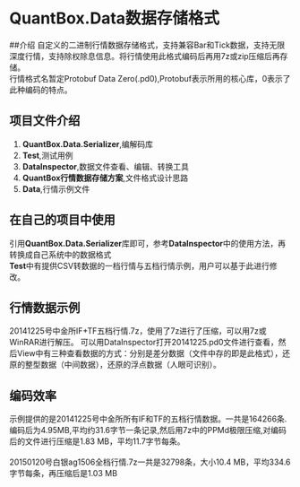 # QuantBox.Data数据存储格式

##介绍
自定义的二进制行情数据存储格式，支持兼容Bar和Tick数据，支持无限深度行情，支持除权除息信息。将行情使用此格式编码后再用7z或zip压缩后再存储。<br/>
行情格式名暂定Protobuf Data Zero(.pd0),Protobuf表示所用的核心库，0表示了此种编码的特点。

## 项目文件介绍
1. **QuantBox\.Data\.Serializer**,编解码库
2. **Test**,测试用例
3. **DataInspector**,数据文件查看、编辑、转换工具
4. **QuantBox行情数据存储方案**,文件格式设计思路
5. **Data**,行情示例文件

## 在自己的项目中使用
引用**QuantBox\.Data\.Serializer**库即可，参考**DataInspector**中的使用方法，再转换成自己系统中的数据格式<br/>
**Test**中有提供CSV转数据的一档行情与五档行情示例，用户可以基于此进行修改。

## 行情数据示例
20141225号中金所IF+TF五档行情.7z，使用了7z进行了压缩，可以用7z或WinRAR进行解压。
可以用DataInspector打开20141225.pd0文件进行查看，然后View中有三种查看数据的方式：分别是差分数据（文件中存的即是此格式），还原的整型数据（中间数据），还原的浮点数据（人眼可识别）。

## 编码效率
示例提供的是20141225号中金所所有IF和TF的五档行情数据。一共是164266条.<br/>
编码后为4.95MB,平均约31.6字节一条记录,然后用7z中的PPMd极限压缩,对编码后的文件进行压缩是1.83 MB，平均11.7字节每条。<br/>
<br/>
20150120号白银ag1506全档行情.7z一共是32798条，大小10.4 MB，平均334.6字节每条，再压缩后是1.03 MB
